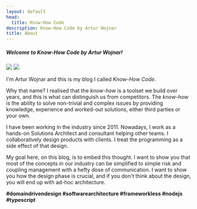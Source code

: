 ```yaml
---
layout: default
head:
  title: Know-How Code
description: Know-How Code by Artur Wojnar
title: About
---
```


<h5>Welcome to <span class="no-break blog-name">Know-How Code</span> by Artur Wojnar!</h5>

<img src="/logo.svg" class="logo-about light-img" />
<img src="/logo-dark.svg" class="logo-about dark-img" />

I'm Artur Wojnar and this is my blog I called _Know-How Code_.

Why that name? I realised that the _know-how_ is a toolset we build over years, and this is what can distinguish us from competitors. The _know-how_ is the ability to solve non-trivial and complex issues by providing knowledge, experience and worked-out solutions, either third parties or your own.

I have been working in the industry since 2011. Nowadays, I work as a hands-on Solutions Architect and consultant helping other teams.
I collaboratively design products with clients. I treat the programming as a side effect of that design. 

My goal here, on this blog, is to embed this thought. I want to show you that most of the concepts in our industry can be simplified to simple risk and coupling management with a hefty dose of communication. I want to show you how the design phase is crucial, and if you don't think about the design, you will end up with ad-hoc architecture.

**#domaindrivendesign #softwarearchitecture #frameworkless #nodejs #typescript**